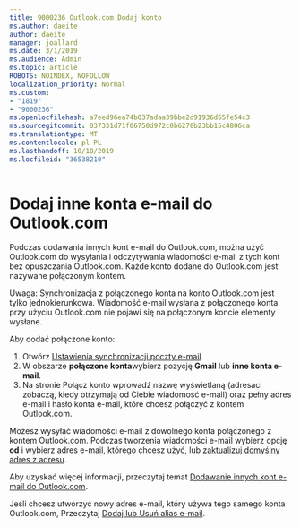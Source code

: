 ```yaml
---
title: 9000236 Outlook.com Dodaj konto
ms.author: daeite
author: daeite
manager: joallard
ms.date: 3/1/2019
ms.audience: Admin
ms.topic: article
ROBOTS: NOINDEX, NOFOLLOW
localization_priority: Normal
ms.custom:
- "1819"
- "9000236"
ms.openlocfilehash: a7eed96ea74b037adaa39bbe2d91936d65fe54c3
ms.sourcegitcommit: 037331d71f06750d972c0b6278b23bb15c4806ca
ms.translationtype: MT
ms.contentlocale: pl-PL
ms.lasthandoff: 10/18/2019
ms.locfileid: "36538210"
---
```

# <a name="add-your-other-email-accounts-to-outlookcom"></a>Dodaj inne konta e-mail do Outlook.com

Podczas dodawania innych kont e-mail do Outlook.com, można użyć Outlook.com do wysyłania i odczytywania wiadomości e-mail z tych kont bez opuszczania Outlook.com. Każde konto dodane do Outlook.com jest nazywane połączonym kontem.

Uwaga: Synchronizacja z połączonego konta na konto Outlook.com jest tylko jednokierunkowa. Wiadomość e-mail wysłana z połączonego konta przy użyciu Outlook.com nie pojawi się na połączonym koncie elementy wysłane.

Aby dodać połączone konto:

1. Otwórz [Ustawienia synchronizacji poczty e-mail](https://go.microsoft.com/fwlink/?linkid=875264).
2. W obszarze **połączone konta**wybierz pozycję **Gmail** lub **inne konta e-mail**.
3. Na stronie Połącz konto wprowadź nazwę wyświetlaną (adresaci zobaczą, kiedy otrzymają od Ciebie wiadomość e-mail) oraz pełny adres e-mail i hasło konta e-mail, które chcesz połączyć z kontem Outlook.com.

Możesz wysyłać wiadomości e-mail z dowolnego konta połączonego z kontem Outlook.com. Podczas tworzenia wiadomości e-mail wybierz opcję **od** i wybierz adres e-mail, którego chcesz użyć, lub [zaktualizuj domyślny adres z adresu](https://go.microsoft.com/fwlink/?linkid=875264).

Aby uzyskać więcej informacji, przeczytaj temat [Dodawanie innych kont e-mail do Outlook.com](https://support.office.com/article/c5224df4-5885-4e79-91ba-523aa743f0ba?wt.mc_id=Office_Outlook_com_Alchemy).

Jeśli chcesz utworzyć nowy adres e-mail, który używa tego samego konta Outlook.com, Przeczytaj [Dodaj lub Usuń alias e-mail](https://support.office.com/article/459b1989-356d-40fa-a689-8f285b13f1f2?wt.mc_id=Office_Outlook_com_Alchemy).